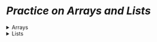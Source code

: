 # ***Practice on Arrays and Lists***

<details>
<summary> Arrays </summary>

Tasks:
1. Create Objects
    - Inside the `Main()` method declare a deck variable and create a new `Deck` object for that variable.
    - Inside the `Main()` method, declare an array variable that will hold 5 cards and create a new array object for that variable.
    - Tell the deck to shuffle itself
2. Add card to the array, flip it over, and print it.
    - Take a card from the top fo the deck and add it to element 0 in the array.
    - Flip the card at element 0 of the array over
    - Tell the card at element 0 of the array to print itself.
3. Add another card to the array, flip it over, and print both cards.
    - Take a card from the top of the deck and add it to element 1 in the array.
    - Flip the card at element 1 of the array over.
    - Tell the cards at elements 0 and 1 of the array to print themselves.

- Find the code [here](exercise1.cs).

</details>

<details>
<summary> Lists </summary>

Tasks:
0. Double-click the index file in the Help folder and click the ConsoleCards link in the pane on the left
    - This is the documentation for the classes I provided to you in the ConsoleCards dll.
1. Convert from an array to list
    - Change the code in the `Main()` method to use a list of cards instead of an array.
    - Remember the `List` class is in the `System.Collections.Generic` namespace, so you may need to add a using directive at the top of the code for that namespace.


- Find the code [here](exercise2.cs).
